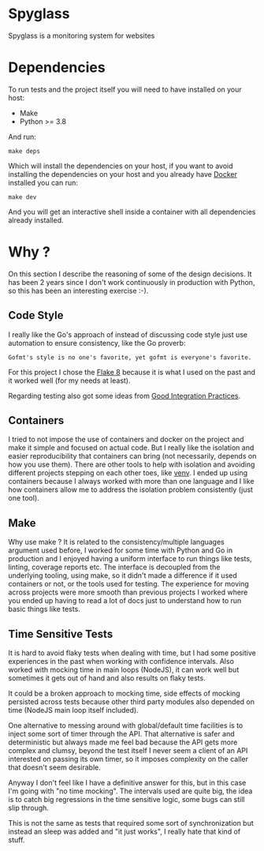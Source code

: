 # Spyglass

Spyglass is a monitoring system for websites

# Dependencies

To run tests and the project itself you will need to have
installed on your host:

* Make
* Python >= 3.8

And run:

```
make deps
```

Which will install the dependencies on your host, if you want to avoid
installing the dependencies on your host and you already have
[Docker](https://docs.docker.com/) installed you can run:

```
make dev
```

And you will get an interactive shell inside a container with all
dependencies already installed.

# Why ?

On this section I describe the reasoning of some of the design
decisions. It has been 2 years since I don't work continuously in
production with Python, so this has been an interesting exercise :-).

## Code Style

I really like the Go's approach of instead of discussing code style
just use automation to ensure consistency, like the Go proverb:

```
Gofmt's style is no one's favorite, yet gofmt is everyone's favorite.
```

For this project I chose the [Flake 8](https://pypi.org/project/flake8/)
because it is what I used on the past and it worked well (for my needs at least).

Regarding testing also got some ideas from
[Good Integration Practices](https://docs.pytest.org/en/latest/goodpractices.html).

## Containers

I tried to not impose the use of containers and docker on the project and
make it simple and focused on actual code. But I really like
the isolation and easier reproducibility that containers can bring
(not necessarily, depends on how you use them). There are other tools to
help with isolation and avoiding different projects stepping on each other
toes, like [venv](https://packaging.python.org/guides/installing-using-pip-and-virtual-environments/).
I ended up using containers because I always worked with more than one
language and I like how containers allow me to address the isolation
problem consistently (just one tool).

## Make

Why use make ? It is related to the consistency/multiple languages argument
used before, I worked for some time with Python and Go in production and I
enjoyed having a uniform interface to run things like tests, linting, coverage
reports etc. The interface is decoupled from the underlying tooling, using make,
so it didn't made a difference if it used containers or not, or the tools
used for testing. The experience for moving across projects were more smooth
than previous projects I worked where you ended up having to read a lot of
docs just to understand how to run basic things like tests.

## Time Sensitive Tests

It is hard to avoid flaky tests when dealing with time, but I had some
positive experiences in the past when working with confidence
intervals. Also worked with mocking time in main loops (NodeJS), it can work
well but sometimes it gets out of hand and also results on flaky tests.

It could be a broken approach to mocking time, side effects of mocking
persisted across tests because other third party modules also
depended on time (NodeJS main loop itself included).

One alternative to messing around with global/default time facilities
is to inject some sort of timer through the API. That alternative is
safer and deterministic but always made me feel bad because the API
gets more complex and clumsy, beyond the test itself I never seem a
client of an API interested on passing its own timer, so it imposes
complexity on the caller that doesn't seem desirable.

Anyway I don't feel like I have a definitive answer for this,
but in this case I'm going with "no time mocking". The intervals used
are quite big, the idea is to catch big regressions in the time sensitive
logic, some bugs can still slip through.

This is not the same as tests that required some sort of synchronization but
instead an sleep was added and "it just works", I really hate that kind of stuff.
